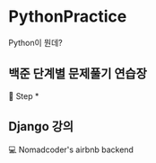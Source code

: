 # PythonPractice
Python이 뭔데?


## 백준 단계별 문제풀기 연습장
📒 Step *

## Django 강의
💻 Nomadcoder's airbnb backend
